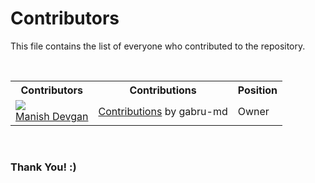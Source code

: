 # Contributors
This file contains the list of everyone who contributed to the repository.

<br>
<table>
<th>Contributors</th><th>Contributions</th><th>Position</th>
  <tr>
    <td><img src="https://avatars.githubusercontent.com/gabru-md?s=100">
    <br>
    <a href="https://github.com/gabru-md">Manish Devgan</a></td>
    <td><a href="https://github.com/nsITians/sho.rt/commits?author=gabru-md">Contributions</a> by gabru-md</td>
    <td>Owner</td>
  </tr>
</table>

<br>

### Thank You! :)

